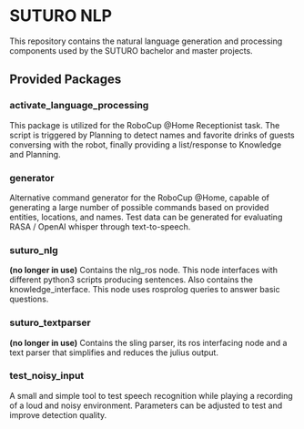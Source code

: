 # SUTURO NLP
This repository contains the natural language generation and processing components used by the SUTURO bachelor and master projects.

## Provided Packages

### activate_language_processing
This package is utilized for the RoboCup @Home Receptionist task. The script is triggered by Planning to detect names and favorite drinks of guests conversing with the robot, finally providing a list/response to Knowledge and Planning.

### generator
Alternative command generator for the RoboCup @Home, capable of generating a large number of possible commands based on provided entities, locations, and names. Test data can be generated for evaluating RASA / OpenAI whisper through text-to-speech.

### suturo_nlg
**(no longer in use)**
Contains the nlg_ros node. This node interfaces with different python3 scripts producing sentences. Also contains the knowledge_interface. This node uses rosprolog queries to answer basic questions.

### suturo_textparser
**(no longer in use)**
Contains the sling parser, its ros interfacing node and a text parser that simplifies and reduces the julius output.

### test_noisy_input
A small and simple tool to test speech recognition while playing a recording of a loud and noisy environment. Parameters can be adjusted to test and improve detection quality.
